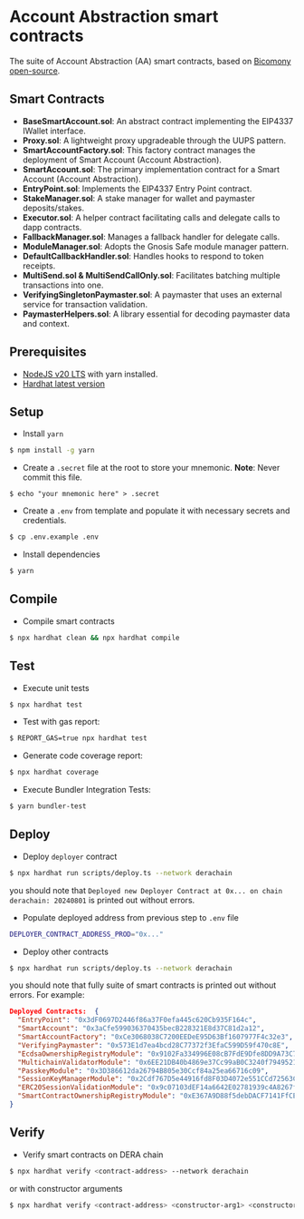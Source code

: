 # Account Abstraction smart contracts

The suite of Account Abstraction (AA) smart contracts, based on [Bicomony open-source](https://github.com/bcnmy/scw-contracts).

## Smart Contracts

- **BaseSmartAccount.sol**: An abstract contract implementing the EIP4337 IWallet interface.
- **Proxy.sol**: A lightweight proxy upgradeable through the UUPS pattern.
- **SmartAccountFactory.sol**: This factory contract manages the deployment of Smart Account (Account Abstraction).
- **SmartAccount.sol**: The primary implementation contract for a Smart Account (Account Abstraction).
- **EntryPoint.sol**: Implements the EIP4337 Entry Point contract.
- **StakeManager.sol**: A stake manager for wallet and paymaster deposits/stakes.
- **Executor.sol**: A helper contract facilitating calls and delegate calls to dapp contracts.
- **FallbackManager.sol**: Manages a fallback handler for delegate calls.
- **ModuleManager.sol**: Adopts the Gnosis Safe module manager pattern.
- **DefaultCallbackHandler.sol**: Handles hooks to respond to token receipts.
- **MultiSend.sol & MultiSendCallOnly.sol**: Facilitates batching multiple transactions into one.
- **VerifyingSingletonPaymaster.sol**: A paymaster that uses an external service for transaction validation.
- **PaymasterHelpers.sol**: A library essential for decoding paymaster data and context.

## Prerequisites

- [NodeJS v20 LTS](https://nodejs.org/en/blog/release/v20.9.0) with yarn installed.
- [Hardhat latest version](https://hardhat.org/)

## Setup

- Install `yarn`
```sh
$ npm install -g yarn
```

- Create a `.secret` file at the root to store your mnemonic.
**Note**: Never commit this file.
```shell
$ echo "your mnemonic here" > .secret
```

- Create a `.env` from template and populate it with necessary secrets and credentials.
```sh
$ cp .env.example .env
```

- Install dependencies
```sh
$ yarn
```

## Compile

- Compile smart contracts
```sh
$ npx hardhat clean && npx hardhat compile
```

## Test

- Execute unit tests
```sh
$ npx hardhat test
```

- Test with gas report:
```sh
$ REPORT_GAS=true npx hardhat test
```

- Generate code coverage report:
```sh
$ npx hardhat coverage
```

- Execute Bundler Integration Tests:
```sh
$ yarn bundler-test
```

## Deploy

- Deploy `deployer` contract
```sh
$ npx hardhat run scripts/deploy.ts --network derachain
```
you should note that `Deployed new Deployer Contract at 0x... on chain derachain: 20240801` is printed out without errors.

- Populate deployed address from previous step to `.env` file
```sh
DEPLOYER_CONTRACT_ADDRESS_PROD="0x..."
```

- Deploy other contracts
```sh
$ npx hardhat run scripts/deploy.ts --network derachain
```
you should note that fully suite of smart contracts is printed out without errors. For example:
```json
Deployed Contracts:  {
  "EntryPoint": "0x3dF0697D2446f86a37F0efa445c620Cb935F164c",
  "SmartAccount": "0x3aCfe599036370435becB228321E8d37C81d2a12",
  "SmartAccountFactory": "0xCe3068038C7200EEDeE95D63Bf1607977F4c32e3",
  "VerifyingPaymaster": "0x573E1d7ea4bcd28C77372f3EfaC599D59f470c8E",
  "EcdsaOwnershipRegistryModule": "0x9102Fa334996E08cB7FdE9Dfe8DD9A73C7b9f4c2",
  "MultichainValidatorModule": "0x6EE21DB40b4869e37Cc99aB0C3240f7949521cEe",
  "PasskeyModule": "0x3D386612da26794B805e30Ccf84a25ea66716c09",
  "SessionKeyManagerModule": "0x2Cdf767D5e44916fd8F03D4072e551CCd72563C0",
  "ERC20SessionValidationModule": "0x9c07103dEF14a6642E02781939c4A8267f69098D",
  "SmartContractOwnershipRegistryModule": "0xE367A9D88f5debDACF7141FfCE49a14CD01b4B4D"
}
```

## Verify

- Verify smart contracts on DERA chain
```sh
$ npx hardhat verify <contract-address> --network derachain
```

or with constructor arguments
```sh
$ npx hardhat verify <contract-address> <constructor-arg1> <constructor-arg2> ... --network derachain
```